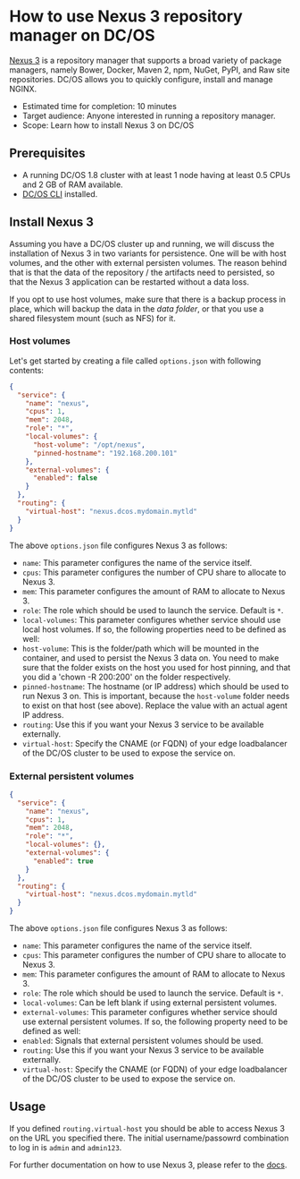 # How to use Nexus 3 repository manager on DC/OS

[Nexus 3](http://www.sonatype.org/nexus/) is a repository manager that supports a broad variety of package managers, namely Bower, Docker, Maven 2, npm, NuGet, PyPI, and Raw site repositories. DC/OS allows you to quickly configure, install and manage NGINX.

- Estimated time for completion: 10 minutes
- Target audience: Anyone interested in running a repository manager.
- Scope: Learn how to install Nexus 3 on DC/OS

## Prerequisites

- A running DC/OS 1.8 cluster with at least 1 node having at least 0.5 CPUs and 2 GB of RAM available.
- [DC/OS CLI](https://dcos.io/docs/1.8/usage/cli/install/) installed.

## Install Nexus 3

Assuming you have a DC/OS cluster up and running, we will discuss the installation of Nexus 3 in two variants for persistence. One will be with host volumes, and the other with external persisten volumes. The reason behind that is that the data of the repository / the artifacts need to persisted, so that the Nexus 3 application can be restarted without a data loss. 

If you opt to use host volumes, make sure that there is a backup process in place, which will backup the data in the *data folder*, or that you use a shared filesystem mount (such as NFS) for it.

### Host volumes

Let's get started by creating a file called `options.json` with following contents:

```json
{
  "service": {
    "name": "nexus",
    "cpus": 1,
    "mem": 2048,
    "role": "*",
    "local-volumes": {
      "host-volume": "/opt/nexus",
      "pinned-hostname": "192.168.200.101"
    },
    "external-volumes": {
      "enabled": false
    }
  },
  "routing": {
    "virtual-host": "nexus.dcos.mydomain.mytld"
  }
}
```

The above `options.json` file configures Nexus 3 as follows:

- `name`: This parameter configures the name of the service itself.
- `cpus`: This parameter configures the number of CPU share to allocate to Nexus 3.
- `mem`: This parameter configures the amount of RAM to allocate to Nexus 3.
- `role`: The role which should be used to launch the service. Default is `*`.
- `local-volumes`: This parameter configures whether service should use local host volumes. If so, the following properties need to be defined as well:
 - `host-volume`: This is the folder/path which will be mounted in the container, and used to persist the Nexus 3 data on. You need to make sure that the folder exists on the host you used for host pinning, and that you did a 'chown -R 200:200' on the folder respectively.
 - `pinned-hostname`: The hostname (or IP address) which should be used to run Nexus 3 on. This is important, because the `host-volume` folder needs to exist on that host (see above). Replace the value with an actual agent IP address.
- `routing`: Use this if you want your Nexus 3 service to be available externally.
 - `virtual-host`: Specify the CNAME (or FQDN) of your edge loadbalancer of the DC/OS cluster to be used to expose the service on.
   
### External persistent volumes

```json
{
  "service": {
    "name": "nexus",
    "cpus": 1,
    "mem": 2048,
    "role": "*",
    "local-volumes": {},
    "external-volumes": {
      "enabled": true
    }
  },
  "routing": {
    "virtual-host": "nexus.dcos.mydomain.mytld"
  }
}
```

The above `options.json` file configures Nexus 3 as follows:

- `name`: This parameter configures the name of the service itself.
- `cpus`: This parameter configures the number of CPU share to allocate to Nexus 3.
- `mem`: This parameter configures the amount of RAM to allocate to Nexus 3.
- `role`: The role which should be used to launch the service. Default is `*`.
- `local-volumes`: Can be left blank if using external persistent volumes.
- `external-volumes`: This parameter configures whether service should use external persistent volumes. If so, the following property need to be defined as well:
 - `enabled`: Signals that external persistent volumes should be used.
- `routing`: Use this if you want your Nexus 3 service to be available externally.
 - `virtual-host`: Specify the CNAME (or FQDN) of your edge loadbalancer of the DC/OS cluster to be used to expose the service on.

## Usage

If you defined `routing.virtual-host` you should be able to access Nexus 3 on the URL you specified there. The initial username/passowrd combination to log in is `admin` and `admin123`.

For further documentation on how to use Nexus 3, please refer to the [docs](http://books.sonatype.com/nexus-book/index.html).